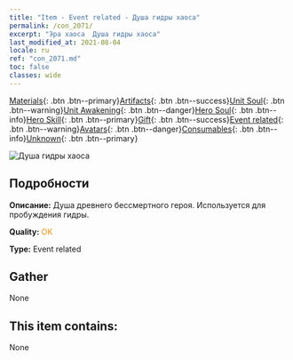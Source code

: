 ```yaml
---
title: "Item - Event related - Душа гидры хаоса"
permalink: /con_2071/
excerpt: "Эра хаоса  Душа гидры хаоса"
last_modified_at: 2021-08-04
locale: ru
ref: "con_2071.md"
toc: false
classes: wide
---
```

 [Materials](/ItemsRU/){: .btn .btn--primary}[Artifacts](/ItemsRU/Artifacts/){: .btn .btn--success}[Unit Soul](/ItemsRU/UnitSoul/){: .btn .btn--warning}[Unit Awakening](/ItemsRU/UnitAwakening/){: .btn .btn--danger}[Hero Soul](/ItemsRU/HeroSoul/){: .btn .btn--info}[Hero Skill](/ItemsRU/HeroSkill/){: .btn .btn--primary}[Gift](/ItemsRU/Gift/){: .btn .btn--success}[Event related](/ItemsRU/Events/){: .btn .btn--warning}[Avatars](/ItemsRU/Avatars/){: .btn .btn--danger}[Consumables](/ItemsRU/Consumables/){: .btn .btn--info}[Unknown](/ItemsRU/Unknown/){: .btn .btn--primary}

 ![Душа гидры хаоса](/images/t/juexing_807.jpg)

## Подробности
 **Описание:** Душа древнего бессмертного героя. Используется для пробуждения гидры.

 **Quality:** <span style="color: #FF8C00">OK</span>

 **Type:** Event related

## Gather

  None

## This item contains:

  None

